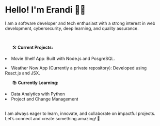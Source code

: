 <h1>Hello! I'm Erandi 👩‍💻</h1>
<p>I am a software developer and tech enthusiast with a strong interest in web development, cybersecurity, deep learning, and quality assurance.</p>  <br />

<ul>🛠️ <strong>Current Projects:</strong></ul>
<li>Movie Shelf App: Built with Node.js and PosgreSQL.</p>
<li>Weather Now App (Currently a private repository): Developed using React.js and JSX.</p>
<ul>📚 <strong>Currently Learning:</strong></ul>
<li>Data Analytics with Python</li>
<li>Project and Change Management</li>  <br />

<p>I am always eager to learn, innovate, and collaborate on impactful projects. Let’s connect and create something amazing! 🚀</p>
